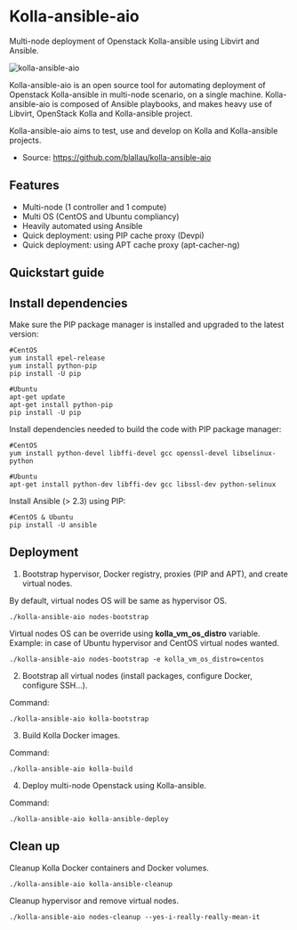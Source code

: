 Kolla-ansible-aio
=================

Multi-node deployment of Openstack Kolla-ansible using Libvirt and Ansible.

![kolla-ansible-aio](https://user-images.githubusercontent.com/9655027/31175714-6e453b1e-a910-11e7-8a60-f7c6d2114b1a.png)

Kolla-ansible-aio is an open source tool for automating deployment of
Openstack Kolla-ansible in multi-node scenario, on a single machine.
Kolla-ansible-aio is composed of Ansible playbooks, and makes heavy use
of Libvirt, OpenStack Kolla and Kolla-ansible project.

Kolla-ansible-aio aims to test, use and develop on Kolla and
Kolla-ansible projects.

-   Source: <https://github.com/blallau/kolla-ansible-aio>

Features
--------

-   Multi-node (1 controller and 1 compute)
-   Multi OS (CentOS and Ubuntu compliancy)
-   Heavily automated using Ansible
-   Quick deployment: using PIP cache proxy (Devpi)
-   Quick deployment: using APT cache proxy (apt-cacher-ng)

Quickstart guide
----------------

Install dependencies
--------------------

Make sure the PIP package manager is installed and upgraded to the latest version:

```
#CentOS
yum install epel-release
yum install python-pip
pip install -U pip

#Ubuntu
apt-get update
apt-get install python-pip
pip install -U pip
```

Install dependencies needed to build the code with PIP package manager:

```
#CentOS
yum install python-devel libffi-devel gcc openssl-devel libselinux-python

#Ubuntu
apt-get install python-dev libffi-dev gcc libssl-dev python-selinux
```

Install Ansible (> 2.3) using PIP:

```
#CentOS & Ubuntu
pip install -U ansible
```

Deployment
----------

1. Bootstrap hypervisor, Docker registry, proxies (PIP and APT), and create
virtual nodes.

By default, virtual nodes OS will be same as hypervisor OS.

    ./kolla-ansible-aio nodes-bootstrap

Virtual nodes OS can be override using **kolla_vm_os_distro** variable.
Example: in case of Ubuntu hypervisor and CentOS virtual nodes wanted.

    ./kolla-ansible-aio nodes-bootstrap -e kolla_vm_os_distro=centos

2. Bootstrap all virtual nodes (install packages, configure Docker,
configure SSH...).

Command:

    ./kolla-ansible-aio kolla-bootstrap

3. Build Kolla Docker images.

Command:

    ./kolla-ansible-aio kolla-build

4. Deploy multi-node Openstack using Kolla-ansible.

Command:

    ./kolla-ansible-aio kolla-ansible-deploy

Clean up
--------

Cleanup Kolla Docker containers and Docker volumes.

    ./kolla-ansible-aio kolla-ansible-cleanup

Cleanup hypervisor and remove virtual nodes.

    ./kolla-ansible-aio nodes-cleanup --yes-i-really-really-mean-it
